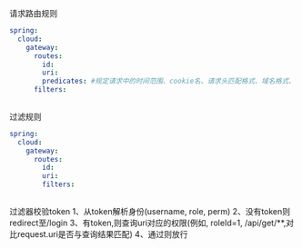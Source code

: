 请求路由规则
```yml
spring:
  cloud:
    gateway:
      routes:
        id: 
        uri:
        predicates: #规定请求中的时间范围、cookie名、请求头匹配格式、域名格式、请求类型(Post Get)
      filters:
       
```

过滤规则
```yml
spring:
  cloud:
    gateway:
      routes:
        id: 
        uri:
        filters: 
       
```
过滤器校验token
1、从token解析身份(username, role, perm)
2、没有token则redirect至/login
3、有token,则查询uri对应的权限(例如, roleId=1, /api/get/**,对比request.uri是否与查询结果匹配)
4、通过则放行